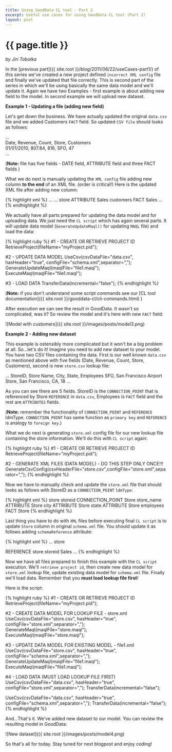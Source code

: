 ```yaml
---
title: Using GoodData CL tool - Part 2
excerpt: Useful use cases for using GoodData CL tool (Part 2)
layout: post
---
```


# {{ page.title }}
_by Jiri Tobolka_

In the [previous part]({{ site.root }}/blog/2011/06/22/useCases-part1/) of this series we've created a new project defined `incorrect XML config` file and finally we've updated that file correctly. This is second part of the series in which we'll be using basically the same data model and we'll update it. Again we have two Examples - first example is about adding new field to the model. In second example we will upload new dataset.

**Example 1 - Updating a file (adding new field)**

Let's get down the business. We have actually updated the original `data.csv` file and we added Customers `FACT` field. So updated `CSV file` should looks as follows:  

...  
Date, Revenue, Count, Store, Customers  
01/01/2010, 807.84, 816, SFO, 47  
...  

(**Note:** file has five fields - DATE field, ATTRIBUTE field and three FACT fields )

What we do next is manually updating the `XML config` file adding new column **to the end** of an XML file. (order is critical!)
Here is the updated XML file after adding new column: 

{% highlight xml %}
...
...
    <column>
      <name>store</name>
      <title>Store</title>
      <ldmType>ATTRIBUTE</ldmType>
      <folder>Sales</folder>
    </column>
    <column>
      <name>customers</name>
      <title>Customers</title>
      <ldmType>FACT</ldmType>
      <folder>Sales</folder>
    </column>
  </columns>
...
{% endhighlight %}

We actually have all parts prepared for updating the data model and for uploading data. We just need the `CL script` which has again several parts. It will update data model (`GenerateUpdateMaql()` for updating `MAQL` file) and load the data:

{% highlight ruby %}
#1 - CREATE OR RETRIEVE PROJECT ID
RetrieveProject(fileName="myProject.pid");

#2 - UPDATE DATA MODEL
UseCsv(csvDataFile="data.csv", hasHeader="true", configFile="schema.xml",separator=",");
GenerateUpdateMaql(maqlFile="file1.maql");
ExecuteMaql(maqlFile="file1.maql");

#3 - LOAD DATA
TransferData(incremental="false");
{% endhighlight %}

(**Note:** if you don't understand some script commands see our [CL tool documentation]({{ site.root }}/gooddata-cl/cli-commands.html) )

After execution we can see the result in GoodData. It wasn't so complicated, was it? So review the model and it's here with new `FACT` field:

![Model with customers]({{ site.root }}/images/posts/model3.png)

**Example 2 - Adding new dataset**

This example is ostensibly more complicated but it won't be a big problem at all. So...let's do it! Imagine you need to add new dataset to your model. You have two CSV files containing the data. First is our well known `data.csv` as mentioned above with five fields (Date, Revenue, Count, Store, Customers), second is new `store.csv` lookup file:

...
StoreID, Store Name, City, State, Employees
SFO, San Francisco Airport Store, San Francisco, CA, 18
...

As you can see there are 5 fields. StoreID is the `CONNECTION_POINT` that is referenced by Store `REFERENCE` in `data.csv`, Employees is `FACT` field and the rest are `ATTRIBUTES` fields.

(**Note:** remember the functionality of `CONNECTION_POINT` and `REFERENCE` ldmType. `CONNECTION_POINT` has same function as `primary key` and `REFERENCE` is analogy to `foreign key`.)  

What we do next is generating `store.xml` config file for our new lookup file containing the store information. We'll do this with `CL script` again:

{% highlight ruby %}
#1 - CREATE OR RETRIEVE PROJECT ID
RetrieveProject(fileName="myProject.pid");

#2 - GENERATE XML FILES (DATA MODEL) - DO THIS STEP ONLY ONCE!!!
GenerateCsvConfig(csvHeaderFile="store.csv",configFile="store.xml",separator=",");
{% endhighlight %}

Now we have to manually check and update the `store.xml` file that should looks as follows with StoreID as a `CONNECTION_POINT` `ldmType`:

{% highlight xml %}
<schema>
  <name>store</name>
  <columns>
    <column>
      <name>storeid</name>
      <title>StoreID</title>
      <ldmType>CONNECTION_POINT</ldmType>
      <folder>Store</folder>
    </column>
    <column>
      <name>store_name</name>
      <title>Store name</title>
      <ldmType>ATTRIBUTE</ldmType>
      <folder>Store</folder>
    </column>
    <column>
      <name>city</name>
      <title>City</title>
      <ldmType>ATTRIBUTE</ldmType>
      <folder>Store</folder>
    </column>
    <column>
      <name>state</name>
      <title>State</title>
      <ldmType>ATTRIBUTE</ldmType>
      <folder>Store</folder>
    </column>
    <column>
      <name>employees</name>
      <title>Employees</title>
      <ldmType>FACT</ldmType>
      <folder>Store</folder>
    </column>
  </columns>
</schema>
{% endhighlight %}

Last thing you have to do with `XML` files before executing final `CL script` is to update `Store` column in original `schema.xml` file. You should update it as follows adding `schemaReference` attribute:

{% highlight xml %}
...
<column>
  <name>store</name>
  <title>Store</title>
  <ldmType>REFERENCE</ldmType>
  <schemaReference>store</schemaReference>
  <reference>storeid</reference>
  <folder>Sales</folder>
</column>
...
{% endhighlight %}

Now we have all files prepared to finish this example with the `CL script` execution. We'll `retrieve project id`, then create new data model for `store.xml` lookup file, update existing data model for `schema.xml` file. Finally we'll load data. Remember that you **must load lookup file first**!

Here is the script:

{% highlight ruby %}
#1 - CREATE OR RETRIEVE PROJECT ID
RetrieveProject(fileName="myProject.pid");

#2 - CREATE DATA MODEL FOR LOOKUP FILE - store.xml
UseCsv(csvDataFile="store.csv", hasHeader="true", configFile="store.xml",separator=",");
GenerateMaql(maqlFile="store.maql");
ExecuteMaql(maqlFile="store.maql");

#3 - UPDATE DATA MODEL FOR EXISTING MODEL - file1.xml
UseCsv(csvDataFile="store.csv", hasHeader="true", configFile="schema.xml",separator=",");
GenerateUpdateMaql(maqlFile="file1.maql");
ExecuteMaql(maqlFile="file1.maql");

#4 - LOAD DATA (MUST LOAD LOOKUP FILE FIRST)
UseCsv(csvDataFile="data.csv", hasHeader="true", configFile="store.xml",separator=",");
TransferData(incremental="false");

UseCsv(csvDataFile="data.csv", hasHeader="true", configFile="schema.xml",separator=",");
TransferData(incremental="false");
{% endhighlight %}

And...That's it. We've added new dataset to our model. You can review the resulting model in GoodData:

![New dataset]({{ site.root }}/images/posts/model4.png)

So that's all for today. Stay tuned for next blogpost and enjoy coding!